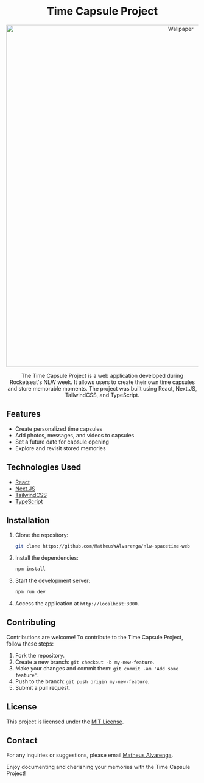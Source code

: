 <h1 align="center">Time Capsule Project</h1>
 <div align="center">
<img width="900" alt="Wallpaper" src="https://github.com/MatheusWAlvarenga/nlw-spacetime-web/assets/94935750/13f47ab4-786c-42a4-8a7c-7e071e0db69b">
</div>

<p align="center">The Time Capsule Project is a web application developed during Rocketseat's NLW week. It allows users to create their own time capsules and store memorable moments. The project was built using React, Next.JS, TailwindCSS, and TypeScript.</p>

## Features

- Create personalized time capsules
- Add photos, messages, and videos to capsules
- Set a future date for capsule opening
- Explore and revisit stored memories

## Technologies Used

- [React](https://reactjs.org/)
- [Next.JS](https://nextjs.org/)
- [TailwindCSS](https://tailwindcss.com/)
- [TypeScript](https://www.typescriptlang.org/)

## Installation

1. Clone the repository:

   ```bash
   git clone https://github.com/MatheusWAlvarenga/nlw-spacetime-web
   ```

2. Install the dependencies:

   ```bash
   npm install
   ```

3. Start the development server:

   ```bash
   npm run dev
   ```

4. Access the application at `http://localhost:3000`.

## Contributing

Contributions are welcome! To contribute to the Time Capsule Project, follow these steps:

1. Fork the repository.
2. Create a new branch: `git checkout -b my-new-feature`.
3. Make your changes and commit them: `git commit -am 'Add some feature'`.
4. Push to the branch: `git push origin my-new-feature`.
5. Submit a pull request.

## License

This project is licensed under the [MIT License](LICENSE).

## Contact

For any inquiries or suggestions, please email [Matheus Alvarenga](mailto:matheuswalvarenga@gmail.com).

Enjoy documenting and cherishing your memories with the Time Capsule Project!
